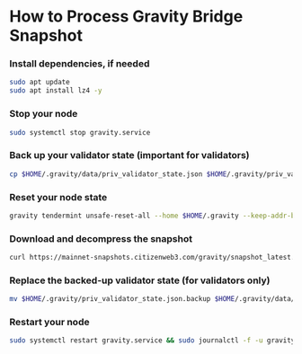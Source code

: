 # How to Process Gravity Bridge Snapshot

### Install dependencies, if needed
```bash
sudo apt update
sudo apt install lz4 -y
```

### Stop your node
```bash
sudo systemctl stop gravity.service
```

### Back up your validator state (important for validators)
```bash
cp $HOME/.gravity/data/priv_validator_state.json $HOME/.gravity/priv_validator_state.json.backup
```

### Reset your node state
```bash
gravity tendermint unsafe-reset-all --home $HOME/.gravity --keep-addr-book
```

### Download and decompress the snapshot
```bash
curl https://mainnet-snapshots.citizenweb3.com/gravity/snapshot_latest.tar.lz4 | lz4 -dc - | tar -xf - -C $HOME/.gravity
```

### Replace the backed-up validator state (for validators only)
```bash
mv $HOME/.gravity/priv_validator_state.json.backup $HOME/.gravity/data/priv_validator_state.json
```

### Restart your node
```bash
sudo systemctl restart gravity.service && sudo journalctl -f -u gravity.service
```